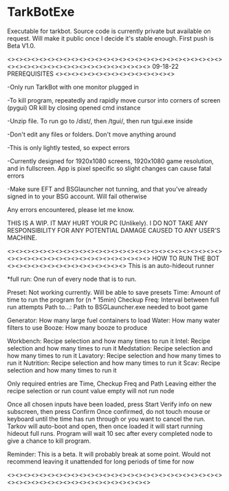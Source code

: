 # TarkBotExe
Executable for tarkbot. Source code is currently private but available on request. Will make it public once I decide it's stable enough. First push is Beta V1.0.

<><><><><><><><><><><><><><><><><><><><><><><><><><><><><><><><><><><><><><><><><><><><><>
09-18-22
PREREQUISITES
<><><><><><><><><><><><><><><>

-Only run TarkBot with one monitor plugged in

-To kill program, repeatedly and rapidly move cursor into corners of screen (pygui) OR kill by closing opened cmd instance

-Unzip file. To run go to /dist/, then /tgui/, then run tgui.exe inside

-Don't edit any files or folders. Don't move anything around

-This is only lightly tested, so expect errors

-Currently designed for 1920x1080 screens, 1920x1080 game resolution, and in fullscreen. App is pixel specific so slight changes can cause fatal errors

-Make sure EFT and BSGlauncher not tunning, and that you've already signed in to your BSG account. Will fail otherwise

Any errors encountered, please let me know.

THIS IS A WIP. IT MAY HURT YOUR PC (Unlikely). I DO NOT TAKE ANY RESPONSIBILITY FOR ANY POTENTIAL DAMAGE CAUSED TO ANY USER'S MACHINE.


<><><><><><><><><><><><><><><><><><><><><><><><><><><><><><><><><><><><><><><><><><><><><>
HOW TO RUN THE BOT
<><><><><><><><><><><><><><><>
This is an auto-hideout runner

*full run: One run of every node that is to run. 

Preset: Not working currently. Will be able to save presets
Time: Amount of time to run the program for (n * 15min)
Checkup Freq:  Interval between full run attempts
Path to...: Path to BSGLauncher.exe needed to boot game

Generator: How many large fuel containers to load
Water: How many water filters to use
Booze: How many booze to produce

Workbench: Recipe selection and how many times to run it
Intel: Recipe selection and how many times to run it
Medstation: Recipe selection and how many times to run it
Lavatory: Recipe selection and how many times to run it
Nutrition: Recipe selection and how many times to run it
Scav: Recipe selection and how many times to run it

Only required entries are Time, Checkup Freq and Path
Leaving either the recipe selection or run count value empty will not run node

Once all chosen inputs have been loaded, press Start
Verify info on new subscreen, then press Confirm
Once confirmed, do not touch mouse or keyboard until the time has run through
or you want to cancel the run.
Tarkov will auto-boot and open, then once loaded it will start
running hideout full runs. Program will wait 10 sec after every
completed node to give a chance to kill program.

Reminder: This is a beta. It will probably break at some point.
Would not recommend leaving it unattended for long periods of 
time for now

<><><><><><><><><><><><><><><><><><><><><><><><><><><><><><><><><><><><><><><><><><><><><>
